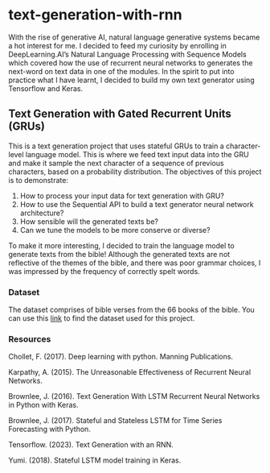 # text-generation-with-rnn

With the rise of generative AI, natural language generative systems became a hot interest for me. I decided to feed my curiosity by enrolling in DeepLearning.AI’s Natural Language Processing with Sequence Models which covered how the use of recurrent neural networks to generates the next-word on text data in one of the modules. In the spirit to put into practice what I have learnt, I decided to build my own text generator using Tensorflow and Keras.

## Text Generation with Gated Recurrent Units (GRUs)

This is a text generation project that uses stateful GRUs to train a character-level language model. This is where we feed text input data into the GRU and make it sample the next character of a sequence of previous characters, based on a probability distribution. The objectives of this project is to demonstrate:

1. How to process your input data for text generation with GRU?
2. How to use the Sequential API to build a text generator neural network architecture?
3. How sensible will the generated texts be?
4. Can we tune the models to be more conserve or diverse?

To make it more interesting, I decided to train the language model to generate texts from the bible! Although the generated texts are not reflective of the themes of the bible, and there was poor grammar choices, I was impressed by the frequency of correctly spelt words.

### Dataset

The dataset comprises of bible verses from the 66 books of the bible. You can use this [link](https://raw.githubusercontent.com/mxw/grmr/master/src/finaltests/bible.txt) to find the dataset used for this project.

### Resources

Chollet, F. (2017). Deep learning with python. Manning Publications.

Karpathy, A. (2015). The Unreasonable Effectiveness of Recurrent Neural Networks.

Brownlee, J. (2016). Text Generation With LSTM Recurrent Neural Networks in Python with Keras.

Brownlee, J. (2017). Stateful and Stateless LSTM for Time Series Forecasting with Python.

Tensorflow. (2023). Text Generation with an RNN.

Yumi. (2018). Stateful LSTM model training in Keras.
